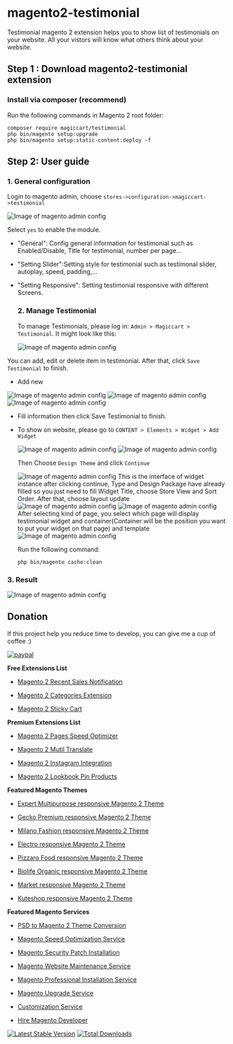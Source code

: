 # magento2-testimonial
Testimonial magento 2 extension helps you to show list of testimonials on your website. All your vistors will know what others think about your website.

## Step 1 : Download magento2-testimonial extension

 ### Install via composer (recommend)
Run the following commands in Magento 2 root folder:
```
composer require magiccart/testimonial
php bin/magento setup:upgrade
php bin/magento setup:static-content:deploy -f
```
 
## Step 2: User guide

  ### 1. General configuration

  Login to magento admin, choose `stores->configuration->magiccart->testimonial`
  
  ![Image of magento admin config](https://github.com/magiccart/magento2-testimonial/blob/master/media/testimonial_config.jpg)

  Select `yes` to enable the module.
* "General": Config general information for testimonial such as Enabled/Disable, Title for testimonial, number per page...
* "Setting Slider":Setting style for testimonial such as testimonal slider, autoplay, speed, padding,...
* "Setting Responsive": Setting testimonial responsive with different Screens.
  
  ### 2. Manage Testimonial
  
   To manage Testimonials, please log in: `Admin > Magiccart > Testimonial`. It might look like this:
   
   ![Image of magento admin config](https://github.com/magiccart/magento2-testimonial/blob/master/media/theme_config46.png)
    
    
 You can add, edit or delete item in testimonial. After that, click `Save Testimonial` to finish.
 * Add new
    
  ![Image of magento admin config](https://github.com/magiccart/magento2-testimonial/blob/master/media/config_backend1.png)
  ![Image of magento admin config](https://github.com/magiccart/magento2-testimonial/blob/master/media/config_backend2.png)
  ![Image of magento admin config](https://github.com/magiccart/magento2-testimonial/blob/master/media/config_backend3.png)
   
 * Fill information then click Save Testimonial to finish.
 * To show on website, please go to `CONTENT > Elements > Widget > Add Widget`
   
   ![Image of magento admin config](https://github.com/magiccart/magento2-testimonial/blob/master/media/theme_config47.png)
   ![Image of magento admin config](https://github.com/magiccart/magento2-testimonial/blob/master/media/theme_config48.png)
   
   Then Choose `Design Theme` and click `Continue`
   
    ![Image of magento admin config](https://github.com/magiccart/magento2-testimonial/blob/master/media/theme_config49.png)
   This is the interface of widget instance after clicking continue, Type and Design Package have already filled so you just need to fill Widget Title, choose Store View and   Sort Order. After that, choose layout update
   ![Image of magento admin config](https://github.com/magiccart/magento2-testimonial/blob/master/media/theme_config50.png)
   ![Image of magento admin config](https://github.com/magiccart/magento2-testimonial/blob/master/media/theme_config51.png)
    After selecting kind of page, you select which page will display testimonial widget and container(Container will be the position you want to put your widget on that page) and template
     ![Image of magento admin config](https://github.com/magiccart/magento2-testimonial/blob/master/media/theme_config53.png)
    
   Run the following command:  
   ```
   php bin/magento cache:clean
   ```
  ### 3. Result
  ![Image of magento admin config](https://github.com/magiccart/magento2-testimonial/blob/master/media/theme_config45.png)

 ## Donation

If this project help you reduce time to develop, you can give me a cup of coffee :) 


[![paypal](https://www.paypalobjects.com/en_US/i/btn/btn_donateCC_LG.gif)](https://www.paypal.com/paypalme/alopay)

      
**Free Extensions List**

* [Magento 2 Recent Sales Notification](https://magepow.com/magento-2-recent-sales-notification.html)

* [Magento 2 Categories Extension](https://magepow.com/magento-categories-extension.html)

* [Magento 2 Sticky Cart](https://magepow.com/magento-sticky-cart.html)

**Premium Extensions List**

* [Magento 2 Pages Speed Optimizer](https://magepow.com/magento2-speed-optimizer.html)

* [Magento 2 Mutil Translate](https://magepow.com/magento-multi-translate.html)

* [Magento 2 Instagram Integration](https://magepow.com/magento-2-instagram.html)

* [Magento 2 Lookbook Pin Products](https://magepow.com/lookbook-pin-products.html)

**Featured Magento Themes**

* [Expert Multipurpose responsive Magento 2 Theme](https://1.envato.market/c/1314680/275988/4415?u=https://themeforest.net/item/expert-premium-responsive-magento-2-and-1-support-rtl-magento-2-/21667789)

* [Gecko Premium responsive Magento 2 Theme](https://1.envato.market/c/1314680/275988/4415?u=https://themeforest.net/item/gecko-responsive-magento-2-theme-rtl-supported/24677410)

* [Milano Fashion responsive Magento 2 Theme](https://1.envato.market/c/1314680/275988/4415?u=https://themeforest.net/item/milano-fashion-responsive-magento-1-2-theme/12141971)

* [Electro responsive Magento 2 Theme](https://1.envato.market/c/1314680/275988/4415?u=https://themeforest.net/item/electro-responsive-magento-1-2-theme/17042067)

* [Pizzaro Food responsive Magento 2 Theme](https://1.envato.market/c/1314680/275988/4415?u=https://themeforest.net/item/pizzaro-food-responsive-magento-1-2-theme/19438157)

* [Biolife Organic responsive Magento 2 Theme](https://1.envato.market/c/1314680/275988/4415?u=https://themeforest.net/item/biolife-organic-food-magento-2-theme-rtl-supported/25712510)

* [Market responsive Magento 2 Theme](https://1.envato.market/c/1314680/275988/4415?u=https://themeforest.net/item/market-responsive-magento-2-theme/22997928)

* [Kuteshop responsive Magento 2 Theme](https://1.envato.market/c/1314680/275988/4415?u=https://themeforest.net/item/kuteshop-multipurpose-responsive-magento-1-2-theme/12985435)

**Featured Magento Services**

* [PSD to Magento 2 Theme Conversion](https://magepow.com/psd-to-magento-theme-conversion.html)

* [Magento Speed Optimization Service](https://magepow.com/magento-speed-optimization-service.html)

* [Magento Security Patch Installation](https://magepow.com/magento-security-patch-installation.html)

* [Magento Website Maintenance Service](https://magepow.com/website-maintenance-service.html)

* [Magento Professional Installation Service](https://magepow.com/professional-installation-service.html)

* [Magento Upgrade Service](https://magepow.com/magento-upgrade-service.html)

* [Customization Service](https://magepow.com/customization-service.html)

* [Hire Magento Developer](https://magepow.com/hire-magento-developer.html)

[![Latest Stable Version](https://poser.pugx.org/magiccart/testimonial/v/stable)](https://packagist.org/packages/magiccart/testimonial)
[![Total Downloads](https://poser.pugx.org/magiccart/testimonial/downloads)](https://packagist.org/packages/magiccart/testimonial)

